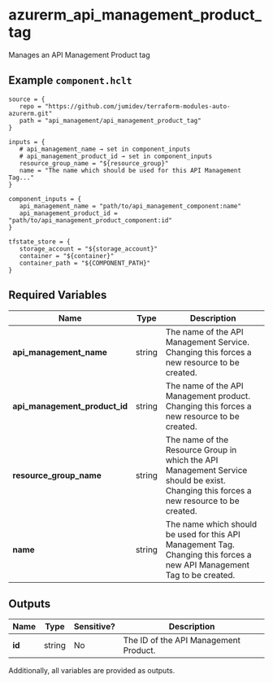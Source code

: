 # azurerm_api_management_product_tag

Manages an API Management Product tag

## Example `component.hclt`

```hcl
source = {
   repo = "https://github.com/jumidev/terraform-modules-auto-azurerm.git"   
   path = "api_management/api_management_product_tag"   
}

inputs = {
   # api_management_name → set in component_inputs
   # api_management_product_id → set in component_inputs
   resource_group_name = "${resource_group}"   
   name = "The name which should be used for this API Management Tag..."   
}

component_inputs = {
   api_management_name = "path/to/api_management_component:name"   
   api_management_product_id = "path/to/api_management_product_component:id"   
}

tfstate_store = {
   storage_account = "${storage_account}"   
   container = "${container}"   
   container_path = "${COMPONENT_PATH}"   
}

```

## Required Variables

| Name | Type |  Description |
| ---- | --------- |  ----------- |
| **api_management_name** | string |  The name of the API Management Service. Changing this forces a new resource to be created. | 
| **api_management_product_id** | string |  The name of the API Management product. Changing this forces a new resource to be created. | 
| **resource_group_name** | string |  The name of the Resource Group in which the API Management Service should be exist. Changing this forces a new resource to be created. | 
| **name** | string |  The name which should be used for this API Management Tag. Changing this forces a new API Management Tag to be created. | 



## Outputs

| Name | Type | Sensitive? | Description |
| ---- | ---- | --------- | --------- |
| **id** | string | No  | The ID of the API Management Product. | 

Additionally, all variables are provided as outputs.
